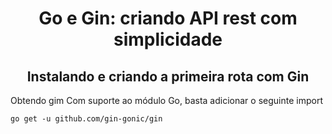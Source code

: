 <h1 align="center">
Go e Gin: criando API rest com simplicidade
</h1>


<h2 align="center">
Instalando e criando a primeira rota com Gin
</h2>

Obtendo gim
Com suporte ao módulo Go, basta adicionar o seguinte import

```go get -u github.com/gin-gonic/gin```
